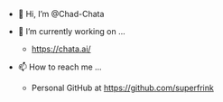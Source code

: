 - 👋 Hi, I’m @Chad-Chata

- 🔭 I’m currently working on ...
  - https://chata.ai/
- 📫 How to reach me ...
  - Personal GitHub at https://github.com/superfrink
<!---
- 
- 👀 I’m interested in ...
- 🌱 I’m currently learning ...
- 💞️ I’m looking to collaborate on ...
--->


<!---
Chad-Chata/Chad-Chata is a ✨ special ✨ repository because its `README.md` (this file) appears on your GitHub profile.
You can click the Preview link to take a look at your changes.
--->
